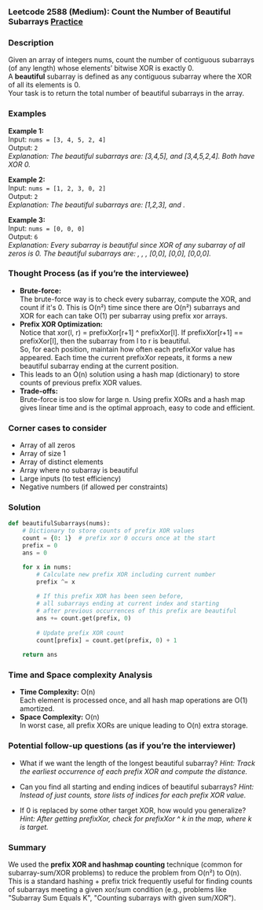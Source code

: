 ### Leetcode 2588 (Medium): Count the Number of Beautiful Subarrays [Practice](https://leetcode.com/problems/count-the-number-of-beautiful-subarrays)

### Description  
Given an array of integers nums, count the number of contiguous subarrays (of any length) whose elements’ bitwise XOR is exactly 0.  
A **beautiful** subarray is defined as any contiguous subarray where the XOR of all its elements is 0.  
Your task is to return the total number of beautiful subarrays in the array.

### Examples  

**Example 1:**  
Input: `nums = [3, 4, 5, 2, 4]`  
Output: `2`  
*Explanation: The beautiful subarrays are: [3,4,5], and [3,4,5,2,4]. Both have XOR 0.*

**Example 2:**  
Input: `nums = [1, 2, 3, 0, 2]`  
Output: `2`  
*Explanation: The beautiful subarrays are: [1,2,3], and .*

**Example 3:**  
Input: `nums = [0, 0, 0]`  
Output: `6`  
*Explanation: Every subarray is beautiful since XOR of any subarray of all zeros is 0. The beautiful subarrays are: , , , [0,0], [0,0], [0,0,0].*


### Thought Process (as if you’re the interviewee)  
- **Brute-force:**  
  The brute-force way is to check every subarray, compute the XOR, and count if it's 0. This is O(n²) time since there are O(n²) subarrays and XOR for each can take O(1) per subarray using prefix xor arrays.
- **Prefix XOR Optimization:**  
  Notice that xor(l, r) = prefixXor[r+1] ^ prefixXor[l]. If prefixXor[r+1] == prefixXor[l], then the subarray from l to r is beautiful.  
  So, for each position, maintain how often each prefixXor value has appeared. Each time the current prefixXor repeats, it forms a new beautiful subarray ending at the current position.
- This leads to an O(n) solution using a hash map (dictionary) to store counts of previous prefix XOR values.
- **Trade-offs:**  
  Brute-force is too slow for large n. Using prefix XORs and a hash map gives linear time and is the optimal approach, easy to code and efficient.


### Corner cases to consider  
- Array of all zeros  
- Array of size 1  
- Array of distinct elements  
- Array where no subarray is beautiful  
- Large inputs (to test efficiency)
- Negative numbers (if allowed per constraints)


### Solution

```python
def beautifulSubarrays(nums):
    # Dictionary to store counts of prefix XOR values
    count = {0: 1}  # prefix xor 0 occurs once at the start
    prefix = 0
    ans = 0

    for x in nums:
        # Calculate new prefix XOR including current number
        prefix ^= x
        
        # If this prefix XOR has been seen before, 
        # all subarrays ending at current index and starting
        # after previous occurrences of this prefix are beautiful
        ans += count.get(prefix, 0)
        
        # Update prefix XOR count
        count[prefix] = count.get(prefix, 0) + 1
        
    return ans
```

### Time and Space complexity Analysis  

- **Time Complexity:** O(n)  
  Each element is processed once, and all hash map operations are O(1) amortized.
- **Space Complexity:** O(n)  
  In worst case, all prefix XORs are unique leading to O(n) extra storage.

### Potential follow-up questions (as if you’re the interviewer)  

- What if we want the length of the longest beautiful subarray?
  *Hint: Track the earliest occurrence of each prefix XOR and compute the distance.*

- Can you find all starting and ending indices of beautiful subarrays?
  *Hint: Instead of just counts, store lists of indices for each prefix XOR value.*

- If 0 is replaced by some other target XOR, how would you generalize?
  *Hint: After getting prefixXor, check for prefixXor ^ k in the map, where k is target.*

### Summary
We used the **prefix XOR and hashmap counting** technique (common for subarray-sum/XOR problems) to reduce the problem from O(n²) to O(n). This is a standard hashing + prefix trick frequently useful for finding counts of subarrays meeting a given xor/sum condition (e.g., problems like "Subarray Sum Equals K", "Counting subarrays with given sum/XOR").